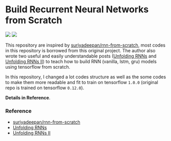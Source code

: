 # Build Recurrent Neural Networks from Scratch

![](https://img.shields.io/badge/python-3-brightgreen.svg) ![](https://img.shields.io/badge/tensorflow-1.0.0-yellowgreen.svg)

This repository are inspired by [suriyadeepan/rnn-from-scratch](https://github.com/suriyadeepan/rnn-from-scratch), most codes in this repository is borrowed from this original project. The author also wrote two useful and easily understandable posts ([Unfolding RNNs](http://suriyadeepan.github.io/2017-01-07-unfolding-rnn/) and [Unfolding RNNs II](http://suriyadeepan.github.io/2017-02-13-unfolding-rnn-2/)) to teach how to build RNN (vanilla, lstm, gru) models using tensorflow from scratch.

In this repository, I changed a lot codes structure as well as the some codes to make them more readable and fit to train on tensorflow `1.0.0` (original repo is trained on tensorflow `0.12.0`).

**Details in Reference**.

### Reference
- [suriyadeepan/rnn-from-scratch](https://github.com/suriyadeepan/rnn-from-scratch)
- [Unfolding RNNs](http://suriyadeepan.github.io/2017-01-07-unfolding-rnn/)
- [Unfolding RNNs II](http://suriyadeepan.github.io/2017-02-13-unfolding-rnn-2/)
